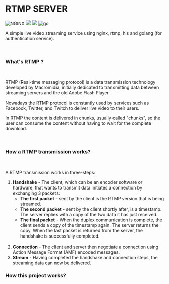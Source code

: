 # RTMP SERVER 

![NGINX](https://img.shields.io/static/v1?label=NGINX&labelColor=07b60b&message=NGX&color=000000&logo=NGINX&logoColor=ffffff&style=flat-square)
![](https://img.shields.io/static/v1?label=Real-Time+Messaging+Protocol&labelColor=06a7ac&message=RTMP&color=000000&logo=&logoColor=ffffff&style=flat-square)
![](https://img.shields.io/static/v1?label=Http+Live+Streaming&labelColor=06a7ac&message=HLS&color=000000&logo=&logoColor=ffffff&style=flat-square)
![go](https://img.shields.io/static/v1?label=Golang+1.20&labelColor=08dae1&message=Go&color=000000&logo=go&logoColor=ffffff&style=flat-square)

A simple live video streaming service using nginx, rtmp, hls and golang (for authentication service).

<br>

### What's RTMP ?

<br>

RTMP (Real-time messaging protocol) is a data transmission technology developed by Macromidia, initially dedicated to transmitting data between streaming servers and the old Adobe Flash Player.

Nowadays the RTMP protocol is constantly used by services such as Facebook, Twitter, and Twitch to deliver live video to their users. 

In RTMP the content is delivered in chunks, usually called "chunks", so the user can consume the content without having to wait for the complete download.

<br>

### How a RTMP transmission works?

<br>

A RTMP transmission works in three-steps:

1. **Handshake** - The client, which can be an encoder software or hardware, that wants to transmit data initiates a connection by exchanging 3 packets:
    * **The first packet**  - sent by the client is the RTMP version that is being streamed. 
    * **The second packet** - sent by the client shortly after, is a timestamp. The server replies with a copy of the two data it has just received.
    * **The final packet**  - When the duplex communication is complete, the client sends a copy of the timestamp again. The server returns the copy. When the last packet is returned from the server, the handshake is successfully completed. 
    <br>
2. **Connection** - The client and server then negotiate a connection using Action Message Format (AMF) encoded messages.
    <br>
3. **Stream** - Having completed the handshake and connection steps, the streaming data can now be delivered.


### How this project works?
